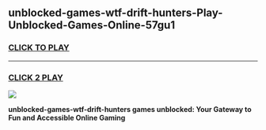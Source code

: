 
## unblocked-games-wtf-drift-hunters-Play-Unblocked-Games-Online-57gu1
<h3>
<a href="https://premium76.site?title=unblocked-games-wtf-drift-hunters&ref=24A">CLICK TO PLAY</a></h3>
<hr>

<h3>
<a href="https://premium76.site?title=unblocked-games-wtf-drift-hunters&ref=24A">CLICK 2 PLAY</a>
  
</h3>

<a href="https://premium76.site?title=unblocked-games-wtf-drift-hunters&ref=24A"><img src="https://clearcache.store/games.png"></a>


**unblocked-games-wtf-drift-hunters games unblocked: Your Gateway to Fun and Accessible Online Gaming**
